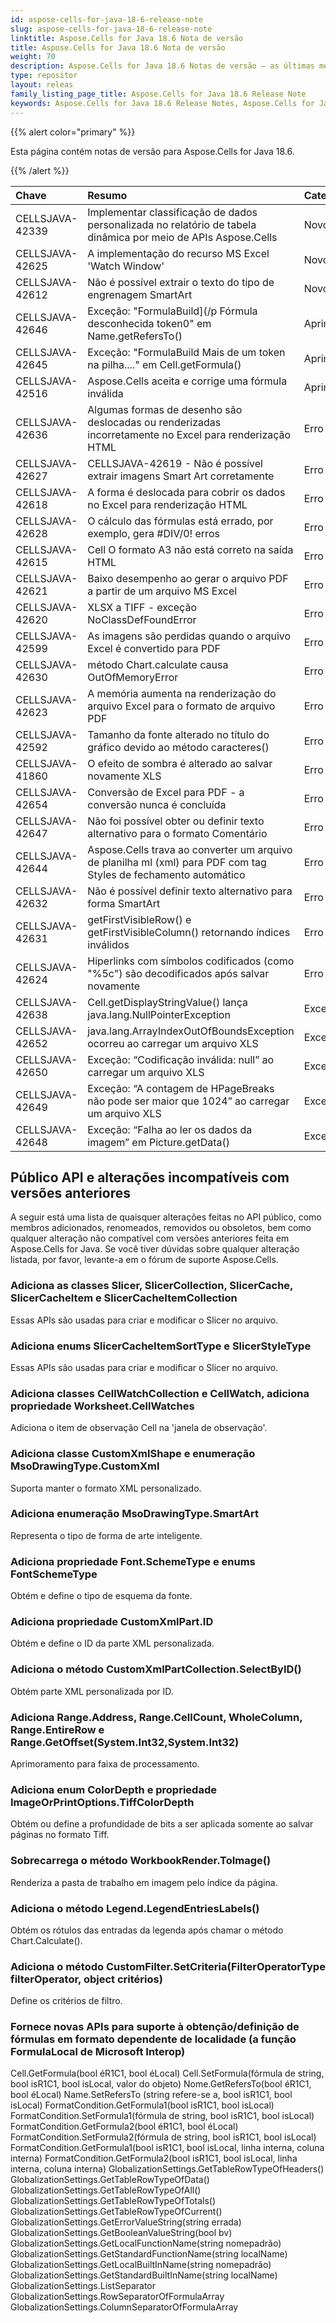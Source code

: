 ```yaml
---
id: aspose-cells-for-java-18-6-release-note
slug: aspose-cells-for-java-18-6-release-note
linktitle: Aspose.Cells for Java 18.6 Nota de versão
title: Aspose.Cells for Java 18.6 Nota de versão
weight: 70
description: Aspose.Cells for Java 18.6 Notas de versão – as últimas melhorias, novos recursos e correções
type: repositor
layout: releas
family_listing_page_title: Aspose.Cells for Java 18.6 Release Note
keywords: Aspose.Cells for Java 18.6 Release Notes, Aspose.Cells for Java 18.6 updates and fixe
---
```

{{% alert color="primary" %}}

Esta página contém notas de versão para Aspose.Cells for Java 18.6.

{{% /alert %}}

|**Chave**|**Resumo**|**Categoria**|
| :- | :- | :- |
|CELLSJAVA-42339|Implementar classificação de dados personalizada no relatório de tabela dinâmica por meio de APIs Aspose.Cells|Novo recurso|
|CELLSJAVA-42625|A implementação do recurso MS Excel 'Watch Window'|Novo recurso|
|CELLSJAVA-42612|Não é possível extrair o texto do tipo de engrenagem SmartArt|Novo recurso|
|CELLSJAVA-42646|Exceção: "FormulaBuild](/p Fórmula desconhecida token0" em Name.getRefersTo()|Aprimoramento|
|CELLSJAVA-42645|Exceção: "FormulaBuild Mais de um token na pilha...." em Cell.getFormula()|Aprimoramento|
|CELLSJAVA-42516|Aspose.Cells aceita e corrige uma fórmula inválida|Aprimoramento|
|CELLSJAVA-42636|Algumas formas de desenho são deslocadas ou renderizadas incorretamente no Excel para renderização HTML|Erro|
|CELLSJAVA-42627|CELLSJAVA-42619 - Não é possível extrair imagens Smart Art corretamente|Erro|
|CELLSJAVA-42618|A forma é deslocada para cobrir os dados no Excel para renderização HTML|Erro|
|CELLSJAVA-42628|O cálculo das fórmulas está errado, por exemplo, gera #DIV/0! erros|Erro|
|CELLSJAVA-42615|Cell O formato A3 não está correto na saída HTML|Erro|
|CELLSJAVA-42621|Baixo desempenho ao gerar o arquivo PDF a partir de um arquivo MS Excel|Erro|
|CELLSJAVA-42620|XLSX a TIFF - exceção NoClassDefFoundError|Erro|
|CELLSJAVA-42599|As imagens são perdidas quando o arquivo Excel é convertido para PDF|Erro|
|CELLSJAVA-42630|método Chart.calculate causa OutOfMemoryError|Erro|
|CELLSJAVA-42623|A memória aumenta na renderização do arquivo Excel para o formato de arquivo PDF|Erro|
|CELLSJAVA-42592|Tamanho da fonte alterado no título do gráfico devido ao método caracteres()|Erro|
|CELLSJAVA-41860|O efeito de sombra é alterado ao salvar novamente XLS|Erro|
|CELLSJAVA-42654|Conversão de Excel para PDF - a conversão nunca é concluída|Erro|
|CELLSJAVA-42647|Não foi possível obter ou definir texto alternativo para o formato Comentário|Erro|
|CELLSJAVA-42644|Aspose.Cells trava ao converter um arquivo de planilha ml (xml) para PDF com tag Styles de fechamento automático|Erro|
|CELLSJAVA-42632|Não é possível definir texto alternativo para forma SmartArt|Erro|
|CELLSJAVA-42631|getFirstVisibleRow() e getFirstVisibleColumn() retornando índices inválidos|Erro|
|CELLSJAVA-42624|Hiperlinks com símbolos codificados (como "%5c") são decodificados após salvar novamente|Erro|
|CELLSJAVA-42638|Cell.getDisplayStringValue() lança java.lang.NullPointerException|Exceção|
|CELLSJAVA-42652|java.lang.ArrayIndexOutOfBoundsException ocorreu ao carregar um arquivo XLS|Exceção|
|CELLSJAVA-42650|Exceção: “Codificação inválida: null” ao carregar um arquivo XLS|Exceção|
|CELLSJAVA-42649|Exceção: “A contagem de HPageBreaks não pode ser maior que 1024” ao carregar um arquivo XLS|Exceção|
|CELLSJAVA-42648|Exceção: “Falha ao ler os dados da imagem” em Picture.getData()|Exceção|

##  **Público API e alterações incompatíveis com versões anteriores**

A seguir está uma lista de quaisquer alterações feitas no API público, como membros adicionados, renomeados, removidos ou obsoletos, bem como qualquer alteração não compatível com versões anteriores feita em Aspose.Cells for Java. Se você tiver dúvidas sobre qualquer alteração listada, por favor, levante-a em o fórum de suporte Aspose.Cells.

###  **Adiciona as classes Slicer, SlicerCollection, SlicerCache, SlicerCacheItem e SlicerCacheItemCollection**

Essas APIs são usadas para criar e modificar o Slicer no arquivo.

###  **Adiciona enums SlicerCacheItemSortType e SlicerStyleType**

Essas APIs são usadas para criar e modificar o Slicer no arquivo.

###  **Adiciona classes CellWatchCollection e CellWatch, adiciona propriedade Worksheet.CellWatches**

Adiciona o item de observação Cell na 'janela de observação'.

###  **Adiciona classe CustomXmlShape e enumeração MsoDrawingType.CustomXml**

Suporta manter o formato XML personalizado.

###  **Adiciona enumeração MsoDrawingType.SmartArt**

Representa o tipo de forma de arte inteligente.

###  **Adiciona propriedade Font.SchemeType e enums FontSchemeType**

Obtém e define o tipo de esquema da fonte.

###  **Adiciona propriedade CustomXmlPart.ID**

Obtém e define o ID da parte XML personalizada.

###  **Adiciona o método CustomXmlPartCollection.SelectByID()**

Obtém parte XML personalizada por ID.

###  **Adiciona Range.Address, Range.CellCount, WholeColumn, Range.EntireRow e Range.GetOffset(System.Int32,System.Int32)**

Aprimoramento para faixa de processamento.

###  **Adiciona enum ColorDepth e propriedade ImageOrPrintOptions.TiffColorDepth**

Obtém ou define a profundidade de bits a ser aplicada somente ao salvar páginas no formato Tiff.

###  **Sobrecarrega o método WorkbookRender.ToImage()**

Renderiza a pasta de trabalho em imagem pelo índice da página.

###  **Adiciona o método Legend.LegendEntriesLabels()**

Obtém os rótulos das entradas da legenda após chamar o método Chart.Calculate().

###  **Adiciona o método CustomFilter.SetCriteria(FilterOperatorType filterOperator, object critérios)**

Define os critérios de filtro.

###  **Fornece novas APIs para suporte à obtenção/definição de fórmulas em formato dependente de localidade (a função FormulaLocal de Microsoft Interop)**

Cell.GetFormula(bool éR1C1, bool éLocal)
Cell.SetFormula(fórmula de string, bool isR1C1, bool isLocal, valor do objeto)
Nome.GetRefersTo(bool éR1C1, bool éLocal)
Name.SetRefersTo (string refere-se a, bool isR1C1, bool isLocal)
FormatCondition.GetFormula1(bool isR1C1, bool isLocal)
FormatCondition.SetFormula1(fórmula de string, bool isR1C1, bool isLocal)
FormatCondition.GetFormula2(bool éR1C1, bool éLocal)
FormatCondition.SetFormula2(fórmula de string, bool isR1C1, bool isLocal)
FormatCondition.GetFormula1(bool isR1C1, bool isLocal, linha interna, coluna interna)
FormatCondition.GetFormula2(bool isR1C1, bool isLocal, linha interna, coluna interna)
GlobalizationSettings.GetTableRowTypeOfHeaders()
GlobalizationSettings.GetTableRowTypeOfData()
GlobalizationSettings.GetTableRowTypeOfAll()
GlobalizationSettings.GetTableRowTypeOfTotals()
GlobalizationSettings.GetTableRowTypeOfCurrent()
GlobalizationSettings.GetErrorValueString(string errada)
GlobalizationSettings.GetBooleanValueString(bool bv)
GlobalizationSettings.GetLocalFunctionName(string nomepadrão)
GlobalizationSettings.GetStandardFunctionName(string localName)
GlobalizationSettings.GetLocalBuiltInName(string nomepadrão)
GlobalizationSettings.GetStandardBuiltInName(string localName)
GlobalizationSettings.ListSeparator
GlobalizationSettings.RowSeparatorOfFormulaArray
GlobalizationSettings.ColumnSeparatorOfFormulaArray
